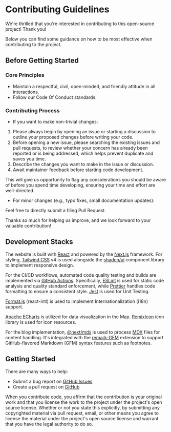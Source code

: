 # Contributing Guidelines

We're thrilled that you're interested in contributing to this open-source project! Thank you!

Below you can find some guidance on how to be most effective when contributing to the project.

## Before Getting Started

### Core Principles

- Maintain a respectful, civil, open-minded, and friendly attitude in all interactions.
- Follow our Code Of Conduct standards.

### Contributing Process

- If you want to make non-trivial changes:

1. Please always begin by opening an issue or starting a discussion to outline your proposed changes before writing your code.
2. Before opening a new issue, please searching the existing issues and pull requests, to review whether your concern has already been reported or is being addressed, which helps prevent duplicate and saves you time.
3. Describe the changes you want to make in the issue or discussion.
4. Await maintainer feedback before starting code development.

This will give us opportunity to flag any considerations you should be aware of before you spend time developing, ensuring your time and effort are well-directed.

- For minor changes (e.g., typo fixes, small documentation updates):

Feel free to directly submit a filing Pull Request.

Thanks so much for helping us improve, and we look forward to your valuable contribution!

## Development Stacks

The website is built with [React](https://react.dev/) and powered by the [Next.js](https://nextjs.org/) framework. For styling, [Tailwind CSS](https://tailwindcss.com/) v4 is used alongside the [shadcn/ui](https://ui.shadcn.com/) component library to implement responsive design.

For the CI/CD workflows, automated code quality testing and builds are implemented via [GitHub Actions](https://github.com/features/actions). Specifically, [ESLint](https://eslint.org/) is used for static code analysis and quality standard enforcement, while [Prettier](https://prettier.org/) handles code formatting to ensure a consistent style. [Jest](https://jestjs.io/) is used for Unit Testing.

[Format.js](https://github.com/formatjs/formatjs) (react-intl) is used to implement Internationalization (i18n) support.

[Apache ECharts](https://echarts.apache.org/) is utilized for data visualization in the Map. [RemixIcon](https://remixicon.com/) icon library is used for icon resources.

For the blog implementation, [@next/mdx](https://www.npmjs.com/package/@next/mdx) is used to process [MDX](https://mdxjs.com/) files for content handling. It's integrated with the [remark-GFM](https://github.com/remarkjs/remark-gfm) extension to support GitHub-flavored Markdown (GFM) syntax features such as footnotes.

## Getting Started

There are many ways to help:

- Submit a bug report on [GitHub Issues](https://github.com/ittuann/qingshanasd/issues)
- Create a pull request on [GitHub](https://github.com/ittuann/qingshanasd/pulls)

When you contribute code, you affirm that the contribution is your original work and that you license the work to the project under the project's open source license. Whether or not you state this explicitly, by submitting any copyrighted material via pull request, email, or other means you agree to license the material under the project's open source license and warrant that you have the legal authority to do so.
